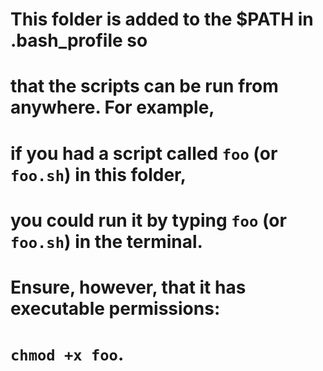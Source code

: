 # This folder is added to the $PATH in .bash_profile so
# that the scripts can be run from anywhere. For example,
# if you had a script called `foo` (or `foo.sh`) in this folder,
# you could run it by typing `foo` (or `foo.sh`) in the terminal.
# Ensure, however, that it has executable permissions:
# `chmod +x foo`.